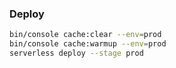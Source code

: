 ### Deploy

```bash
bin/console cache:clear --env=prod
bin/console cache:warmup --env=prod
serverless deploy --stage prod
```